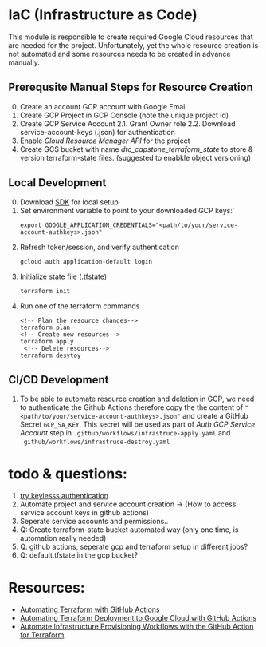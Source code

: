 
# IaC (Infrastructure as Code)

This module is responsible to create required Google Cloud resources that are needed for the project.
Unfortunately, yet the whole resource creation is not automated and some resources needs to be created in advance manually.
## Prerequsite Manual Steps for Resource Creation
0. Create an account GCP account with Google Email
1. Create GCP Project in GCP Console (note the unique project id)
2. Create GCP Service Account
    2.1. Grant Owner role 
    2.2. Download service-account-keys (.json) for authentication
3. Enable  *Cloud Resource Manager API* for the project
4. Create GCS bucket with name *dtc_capstone_terraform_state* to store & version terraform-state files. (suggested to enabkle object versioning)

## Local Development
0. Download [SDK](https://cloud.google.com/sdk/docs/quickstart) for local setup
1. Set environment variable to point to your downloaded GCP keys:`
    ```shell
    export GOOGLE_APPLICATION_CREDENTIALS="<path/to/your/service-account-authkeys>.json"
   ```
2. Refresh token/session, and verify authentication
   ```shell
   gcloud auth application-default login
   ```
3. Initialize state file (.tfstate)
    ```shell
    terraform init
    ```
4. Run one of the terraform commands
   ```shell
   <!-- Plan the resource changes-->
   terraform plan   
   <!-- Create new resources-->
   terraform apply
    <!-- Delete resources-->
   terraform desytoy

## CI/CD Development
1. To be able to automate resource creation and deletion in GCP, we need to authenticate the Github Actions therefore copy the the content of `"<path/to/your/service-account-authkeys>.json"` and create a GitHub Secret `GCP_SA_KEY`. This secret will be used as part of *Auth GCP Service Account* step in `.github/workflows/infrastruce-apply.yaml` and `.github/workflows/infrastruce-destroy.yaml`

# todo & questions:
1. [try keylesss authentication](https://cloud.google.com/blog/products/identity-security/enabling-keyless-authentication-from-github-actions)
2. Automate project and service account creation -> (How to access service account keys in github actions)
3. Seperate service accounts and permissions..
4. Q: Create terraform-state bucket automated way (only one time, is automation really needed)
5. Q: github actions, seperate gcp and terraform setup in different jobs?
6. Q: default.tfstate in the gcp bucket?


# Resources:
- [Automating Terraform with GitHub Actions](https://blog.searce.com/automating-terraform-with-github-actions-5b3aac5abea7)
- [Automating Terraform Deployment to Google Cloud with GitHub Actions](https://medium.com/interleap/automating-terraform-deployment-to-google-cloud-with-github-actions-17516c4fb2e5)
- [Automate Infrastructure Provisioning Workflows with the GitHub Action for Terraform](https://www.hashicorp.com/blog/automate-infrastructure-provisioning-workflows-with-the-github-action-for-terraform)

